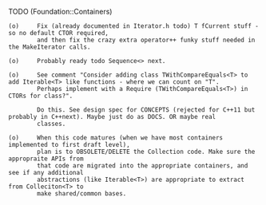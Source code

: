 TODO (Foundation::Containers)


	(o)		Fix (already documented in Iterator.h todo) T fCurrent stuff - so no default CTOR required,
			and then fix the crazy extra operator++ funky stuff needed in the MakeIterator calls.

	(o)		Probably ready todo Sequence<> next.

	(o)		See comment "Consider adding class TWithCompareEquals<T> to add Iterable<T> like functions - where we can count on "T".
            Perhaps implement with a Require (TWithCompareEquals<T>) in CTORs for class?".

			Do this. See design spec for CONCEPTS (rejected for C++11 but probably in C++next). Maybe just do as DOCS. OR maybe real
			classes.

	(o)		When this code matures (when we have most containers implemented to first draft level),
			plan is to OBSOLETE/DELETE the Collection code. Make sure the appropraite APIs from
			that code are migrated into the appropriate containers, and see if any additional
			abstractions (like Iterable<T>) are appropriate to extract from Colleciton<T> to
			make shared/common bases.



